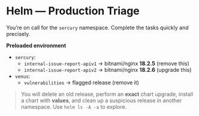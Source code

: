 # Helm — Production Triage 

You’re on call for the `sercury` namespace. Complete the tasks quickly and precisely.

**Preloaded environment**
- `sercury`:
  - `internal-issue-report-apiv1` → bitnami/nginx **18.2.5** (remove this)
  - `internal-issue-report-apiv2` → bitnami/nginx **18.2.6** (upgrade this)
- `venus`:
  - `vulnerabilities` → flagged release (remove it)

> You will delete an old release, perform an **exact** chart upgrade, install a chart with **values**, and clean up a suspicious release in another namespace. Use `helm ls -A -a` to explore.
